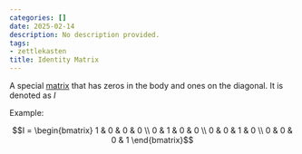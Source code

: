 ```yaml
---
categories: []
date: 2025-02-14
description: No description provided.
tags:
- zettlekasten
title: Identity Matrix
---
```


A special [matrix](Matrix.md) that has zeros in the body and ones on the diagonal. It is denoted as $I$

Example:

$$I = \begin{bmatrix} 
1 & 0 & 0 & 0 \\
0 & 1 & 0 & 0 \\ 
0 & 0 & 1 & 0 \\
0 & 0 & 0 & 1 
\end{bmatrix}$$